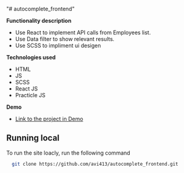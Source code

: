 "# autocomplete_frontend" 

**Functionality description**

* Use React to implement API calls from Employees list.
* Use Data filter to show relevant results.
* Use SCSS to impliment ui desigen

**Technologies used**

* HTML
* JS
* SCSS
* React JS
* Practicle JS


**Demo**

* [Link to the project in Demo](https://autocomplete.avidalal.net/)

## Running local

To run the site loacly, run the following command

```bash
  git clone https://github.com/avi413/autocomplete_frontend.git
```
